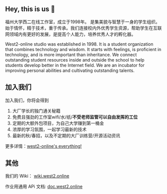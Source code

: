 ## Hey, this is us 👋

福州大学西二在线工作室，成立于1998年。 是集美貌与智慧于一身的学生组织。始于情怀，精于技术，重于传承。我们连接校内外优秀学生资源，帮助学生在互联网领域内有更好的发展，是提高个人能力，培养优秀人才的孵化器。

West2-online studio was established in 1998. It is a student organization that combines technology and wisdom. It starts with feelings, is proficient in technology, and is more important than inheritance. We connect outstanding student resources inside and outside the school to help students develop better in the Internet field. We are an incubator for improving personal abilities and cultivating outstanding talents.

## 加入我们

加入我们，你将会得到
1. 大厂学长的独门通关秘籍
2. 免费且强劲的工作室wifi/水/纸/**不受老师监管可以自由发挥的工位**
3. 定期的大额外包项目，为自己大学赚到第一桶金
4. 浓厚的学习氛围，一起学习最新的技术
5. 最新的秋/春招，以及不定期的大厂训练营/开源活动资讯

更多详情：[west2-online's everything!](https://west2-online.feishu.cn/wiki/CFkrwmyUsi5lmVkCYjOcKX2znGb)

## 其他

我们的 Wiki： [wiki.west2.online](https://wiki.west2.online)

作业用通用 APi 文档: [doc.west2.online](https://doc.west2.online)
